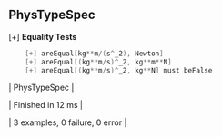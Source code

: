 ## PhysTypeSpec
  
[+] __Equality Tests__ 
```scala 
    [+] areEqual[kg**m/(s^_2), Newton]
    [+] areEqual[(kg**m/s)^_2, kg**m**N]    
    [+] areEqual[(kg**m/s)^_2, kg**N] must beFalse
```
    
| PhysTypeSpec |

| Finished in 12 ms |

| 3 examples, 0 failure, 0 error |